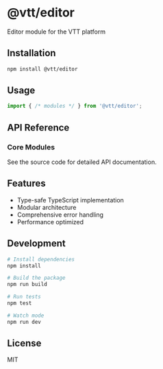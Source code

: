 # @vtt/editor

Editor module for the VTT platform

## Installation

```bash
npm install @vtt/editor
```

## Usage

```typescript
import { /* modules */ } from '@vtt/editor';
```

## API Reference

### Core Modules

See the source code for detailed API documentation.

## Features

- Type-safe TypeScript implementation
- Modular architecture
- Comprehensive error handling
- Performance optimized

## Development

```bash
# Install dependencies
npm install

# Build the package
npm run build

# Run tests
npm test

# Watch mode
npm run dev
```

## License

MIT
